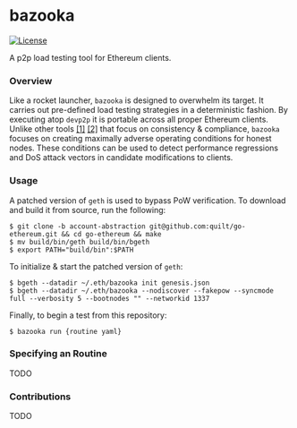 # bazooka

[![License](https://img.shields.io/badge/license-MIT%2FApache--2.0-blue)](https://github.com/lightclient/fast-evm)

A p2p load testing tool for Ethereum clients.

### Overview

Like a rocket launcher, `bazooka` is designed to overwhelm its target. It
carries out pre-defined load testing strategies in a deterministic fashion.
By executing atop `devp2p` it is portable across all proper Ethereum clients.
Unlike other tools [[1]](https://github.com/ethereum/hive)
[[2]](https://github.com/ethereum/retesteth) that focus on consistency &
compliance, `bazooka` focuses on creating maximally adverse operating
conditions for honest nodes. These conditions can be used to detect performance
regressions and DoS attack vectors in candidate modifications to clients.

### Usage

A patched version of `geth` is used to bypass PoW verification. To download and
build it from source, run the following:

```console
$ git clone -b account-abstraction git@github.com:quilt/go-ethereum.git && cd go-ethereum && make
$ mv build/bin/geth build/bin/bgeth
$ export PATH="build/bin":$PATH
```

To initialize & start the patched version of `geth`:

```console
$ bgeth --datadir ~/.eth/bazooka init genesis.json
$ bgeth --datadir ~/.eth/bazooka --nodiscover --fakepow --syncmode full --verbosity 5 --bootnodes "" --networkid 1337
```

Finally, to begin a test from this repository:

```console
$ bazooka run {routine yaml}
```

### Specifying an Routine

TODO

### Contributions

TODO

